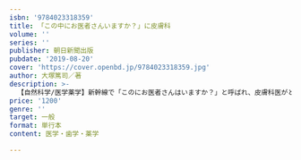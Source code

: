 ```yaml
---
isbn: '9784023318359'
title: 「この中にお医者さんいますか？」に皮膚科
volume: ''
series: ''
publisher: 朝日新聞出版
pubdate: '2019-08-20'
cover: 'https://cover.openbd.jp/9784023318359.jpg'
author: 大塚篤司／著
description: >-
  【自然科学/医学薬学】新幹線で「このにお医者さんはいますか？」と呼ばれ、皮膚科医がとった行動は？　なぜ大学病院は順番待ちが多いのか、がん免疫療法の解説など、京大医師によるAERAdot.連載をまとめた一冊。『神様のカルテ』の夏川草介氏が推薦。
price: '1200'
genre: ''
target: 一般
format: 単行本
content: 医学・歯学・薬学

---
```

